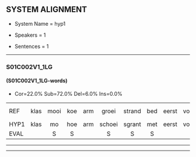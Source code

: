 
## SYSTEM ALIGNMENT

- System Name = hyp1

- Speakers = 1

- Sentences = 1

---

### S01C002V1_1LG

#### (S01C002V1_1LG-words)

- Cor=22.0%	Sub=72.0%	Del=6.0%	Ins=0.0%

|  |  |  |  |  |  |  |  |  |  |  |  |  |  |  |  |  |  |  |  |  |  |  |  |  |  |  |  |  |  |  |  |  |  |  |  |  |  |  |  |  |  |  |  |  |  |  |  |  |  |  |
|:--- |:---:|:---:|:---:|:---:|:---:|:---:|:---:|:---:|:---:|:---:|:---:|:---:|:---:|:---:|:---:|:---:|:---:|:---:|:---:|:---:|:---:|:---:|:---:|:---:|:---:|:---:|:---:|:---:|:---:|:---:|:---:|:---:|:---:|:---:|:---:|:---:|:---:|:---:|:---:|:---:|:---:|:---:|:---:|:---:|:---:|:---:|:---:|:---:|:---:|:---:|
| REF | klas | mooi | koe | arm | groei | strand | bed | eerst | voor | draai | * | * | sjaal | herfst | * | duur | straat*(staart) | leeuw | *s | clown | hoek | krant | hout | vriend | * | gauw | chips | * | * | * | groen | feest | reis | jas | huis | paard | vijf | muts | nieuw | kind | bang | oog | * | * | zacht | schoen | plas | neus | knoop | plank |
| HYP1 | klas | mo | hoe | arm | schoei | sgrant | met | eerst | voor | gai | sa | ja | schal | rust | de | duur | staart | leeuw |  |  | on | hook | kant | halt | vrend | vreem | gou | gree | sha | ip | schroen | veft | hiijs | jas | vijs | vart | vijf |  | mut | niw | kint | mal | oor | ja | ja | schoen | plas | nug | knoop | pia |
| EVAL |  | S | S |  | S | S | S |  |  | S | S | S | S | S | S |  | S |  | D | D | S | S | S | S | S | S | S | S | S | S | S | S | S |  | S | S |  | D | S | S | S | S | S | S | S |  |  | S |  | S |
---

---
